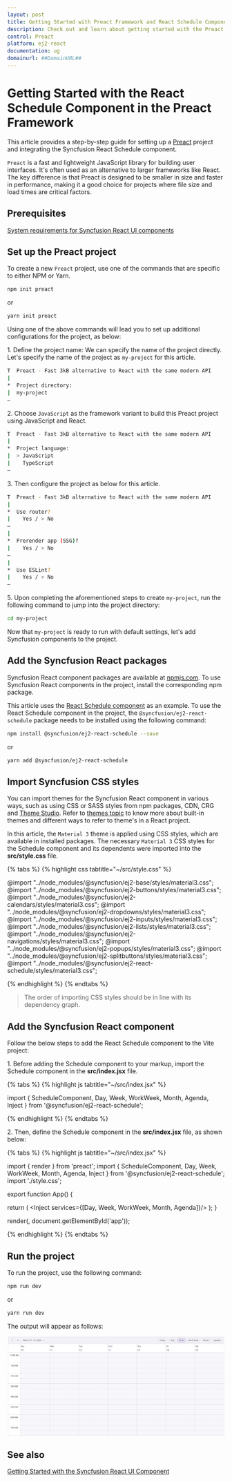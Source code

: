 ```yaml
---
layout: post
title: Getting Started with Preact Framework and React Schedule Component | Syncfusion
description: Check out and learn about getting started with the Preact Framework and React Schedule Component of Syncfusion Essential JS 2 and more details.
control: Preact
platform: ej2-react
documentation: ug
domainurl: ##DomainURL##
---
```


# Getting Started with the React Schedule Component in the Preact Framework

This article provides a step-by-step guide for setting up a [Preact](https://preactjs.com/) project and integrating the Syncfusion React Schedule component.

`Preact` is a fast and lightweight JavaScript library for building user interfaces. It's often used as an alternative to larger frameworks like React. The key difference is that Preact is designed to be smaller in size and faster in performance, making it a good choice for projects where file size and load times are critical factors. 

## Prerequisites

[System requirements for Syncfusion React UI components](../system-requirement)

## Set up the Preact project

To create a new `Preact` project, use one of the commands that are specific to either NPM or Yarn.

```bash
npm init preact
```

or

```bash
yarn init preact
```

Using one of the above commands will lead you to set up additional configurations for the project, as below:

1\. Define the project name: We can specify the name of the project directly. Let's specify the name of the project as `my-project` for this article.

```bash
T  Preact - Fast 3kB alternative to React with the same modern API
|
*  Project directory:
|  my-project
—      
```

2\. Choose `JavaScript` as the framework variant to build this Preact project using JavaScript and React.

```bash
T  Preact - Fast 3kB alternative to React with the same modern API
|
*  Project language:
|  > JavaScript
|    TypeScript
—
```

3\. Then configure the project as below for this article.

```bash
T  Preact - Fast 3kB alternative to React with the same modern API
|
*  Use router?
|    Yes / > No
—
|
*  Prerender app (SSG)?
|    Yes / > No
—
|
*  Use ESLint?
|    Yes / > No
—
```

5\. Upon completing the aforementioned steps to create `my-project`, run the following command to jump into the project directory:

```bash
cd my-project
```

Now that `my-project` is ready to run with default settings, let's add Syncfusion components to the project.

## Add the Syncfusion React packages

Syncfusion React component packages are available at [npmjs.com](https://www.npmjs.com/search?q=ej2-react). To use Syncfusion React components in the project, install the corresponding npm package.

This article uses the [React Schedule component](https://www.syncfusion.com/react-components/react-scheduler) as an example. To use the React Schedule component in the project, the `@syncfusion/ej2-react-schedule` package needs to be installed using the following command:

```bash
npm install @syncfusion/ej2-react-schedule --save
```

or

```bash
yarn add @syncfusion/ej2-react-schedule
```

## Import Syncfusion CSS styles

You can import themes for the Syncfusion React component in various ways, such as using CSS or SASS styles from npm packages, CDN, CRG and [Theme Studio](https://ej2.syncfusion.com/react/documentation/appearance/theme-studio/). Refer to [themes topic](https://ej2.syncfusion.com/react/documentation/appearance/theme/) to know more about built-in themes and different ways to refer to theme's in a React project.

In this article, the `Material 3` theme is applied using CSS styles, which are available in installed packages. The necessary `Material 3` CSS styles for the Schedule component and its dependents were imported into the **src/style.css** file.

{% tabs %}
{% highlight css tabtitle="~/src/style.css" %}

@import "../node_modules/@syncfusion/ej2-base/styles/material3.css";
@import "../node_modules/@syncfusion/ej2-buttons/styles/material3.css";
@import "../node_modules/@syncfusion/ej2-calendars/styles/material3.css";
@import "../node_modules/@syncfusion/ej2-dropdowns/styles/material3.css";
@import "../node_modules/@syncfusion/ej2-inputs/styles/material3.css";
@import "../node_modules/@syncfusion/ej2-lists/styles/material3.css";
@import "../node_modules/@syncfusion/ej2-navigations/styles/material3.css";
@import "../node_modules/@syncfusion/ej2-popups/styles/material3.css";
@import "../node_modules/@syncfusion/ej2-splitbuttons/styles/material3.css";
@import "../node_modules/@syncfusion/ej2-react-schedule/styles/material3.css";


{% endhighlight %}
{% endtabs %}

> The order of importing CSS styles should be in line with its dependency graph.

## Add the Syncfusion React component

Follow the below steps to add the React Schedule component to the Vite project:

1\. Before adding the Schedule component to your markup, import the Schedule component in the **src/index.jsx** file.

{% tabs %}
{% highlight js tabtitle="~/src/index.jsx" %}

import { ScheduleComponent, Day, Week, WorkWeek, Month, Agenda, Inject } from '@syncfusion/ej2-react-schedule';

{% endhighlight %}
{% endtabs %}

2\. Then, define the Schedule component in the **src/index.jsx** file, as shown below:

{% tabs %}
{% highlight js tabtitle="~/src/index.jsx" %}

import { render } from 'preact';
import { ScheduleComponent, Day, Week, WorkWeek, Month, Agenda, Inject } from '@syncfusion/ej2-react-schedule';
import './style.css';

export function App() {

  return (
    <ScheduleComponent>
      <Inject services={[Day, Week, WorkWeek, Month, Agenda]}/>
    </ScheduleComponent>
  );
}

render(<App />, document.getElementById('app'));

{% endhighlight %}
{% endtabs %}

## Run the project

To run the project, use the following command:

```bash
npm run dev
```

or

```bash
yarn run dev
```

The output will appear as follows:

![preact](./images/preact.png)

## See also

[Getting Started with the Syncfusion React UI Component](../getting-started/quick-start)
